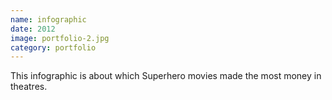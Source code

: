 ```yaml
---
name: infographic
date: 2012
image: portfolio-2.jpg
category: portfolio
---
```


This infographic is about which Superhero movies made the most money in theatres. 
